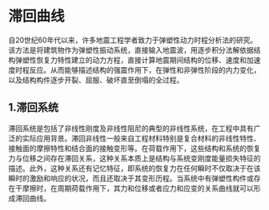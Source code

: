# 滞回曲线

自20世纪60年代以来，许多地震工程学者致力于弹塑性动力时程分析法的研究。该方法是将建筑物作为弹塑性振动系统，直接输入地震波，用逐步积分法解依据结构弹塑性恢复力特性建立的动力方程，直接计算地震期间结构的位移、速度和加速度时程反应。从而能够描述结构的强震作用下，在弹性和非弹性阶段的内力变化，以及结构构件逐步开裂、屈服、破坏直至倒塌的全过程。
 
## 1.滞回系统
滞回系统是包括了非线性刚度及非线性阻尼的典型的非线性系统，在工程中具有广泛的实际应用背景。滞回非线性一般来自工程材料特别是复合材料的非线性特性、接触面的摩擦特性和结合面的接触变形等。在荷载作用下，这些结构和系统的恢复力与位移之间存在滞回关系，这种关系本质上是结构与系统变刚度能量损失特征的描述。此外，这种关系还有记忆特征，即系统的恢复力在任何瞬时不仅取决于在该瞬时的激励和响应的状况，而且还取决于其变形历程。当系统中有弹塑性构件或存在干摩擦时，在周期荷载作用下，其力和位移或者应力和应变的关系曲线就可以形成滞回曲线。

